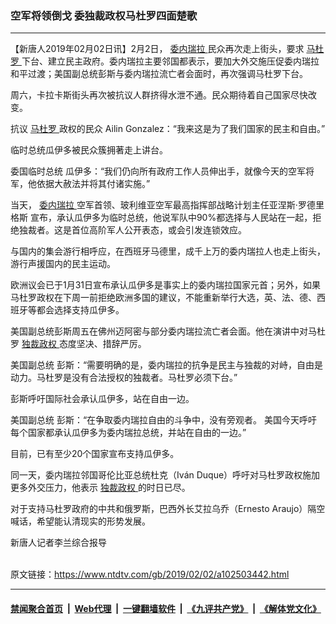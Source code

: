 ### 空军将领倒戈 委独裁政权马杜罗四面楚歌
------------------------

<div class="post_content">
 <p>
  【新唐人2019年02月02日讯】2月2日，
  <a href="https://www.ntdtv.com/gb/委内瑞拉.htm">
   委内瑞拉
  </a>
  民众再次走上街头，要求
  <a href="https://www.ntdtv.com/gb/马杜罗.htm">
   马杜罗
  </a>
  下台、建立民主政府。委内瑞拉主要邻国都表示，要加大外交施压促委内瑞拉和平过渡；美国副总统彭斯与委内瑞拉流亡者会面时，再次强调马杜罗下台。
 </p>
 <p>
  周六，卡拉卡斯街头再次被抗议人群挤得水泄不通。民众期待着自己国家尽快改变。
 </p>
 <p>
  抗议
  <a href="https://www.ntdtv.com/gb/马杜罗.htm">
   马杜罗
  </a>
  政权的民众 Ailin Gonzalez：“我来这是为了我们国家的民主和自由。”
 </p>
 <p>
  临时总统瓜伊多被民众簇拥著走上讲台。
 </p>
 <p>
  委国临时总统 瓜伊多：“我们仍向所有政府工作人员伸出手，就像今天的空军将军，他依据大赦法并将其付诸实施。”
 </p>
 <p>
  当天，
  <a href="https://www.ntdtv.com/gb/委内瑞拉.htm">
   委内瑞拉
  </a>
  空军首领、玻利维亚空军最高指挥部战略计划主任亚涅斯·罗德里格斯 宣布，承认瓜伊多为临时总统，他说军队中90%都选择与人民站在一起，拒绝独裁者。这是首位高阶军人公开表态，或会引发连锁效应。
 </p>
 <p>
  与国内的集会游行相呼应，在西班牙马德里，成千上万的委内瑞拉人也走上街头，游行声援国内的民主运动。
 </p>
 <p>
  欧洲议会已于1月31日宣布承认瓜伊多是事实上的委内瑞拉国家元首；另外，如果马杜罗政权在下周一前拒绝欧洲多国的建议，不能重新举行大选，英、法、德、西班牙等都会选择支持瓜伊多。
 </p>
 <p>
  美国副总统彭斯周五在佛州迈阿密与部分委内瑞拉流亡者会面。他在演讲中对马杜罗
  <a href="https://www.ntdtv.com/gb/独裁政权.htm">
   独裁政权
  </a>
  态度坚决、措辞严厉。
 </p>
 <p>
  美国副总统 彭斯：“需要明确的是，委内瑞拉的抗争是民主与独裁的对峙，自由是动力。马杜罗是没有合法授权的独裁者。马杜罗必须下台。”
 </p>
 <p>
  彭斯呼吁国际社会承认瓜伊多，站在自由一边。
 </p>
 <p>
  美国副总统 彭斯：“在争取委内瑞拉自由的斗争中，没有旁观者。 美国今天呼吁每个国家都承认瓜伊多为委内瑞拉总统，并站在自由的一边。”
 </p>
 <p>
  目前，已有至少20个国家宣布支持瓜伊多。
 </p>
 <p>
  同一天，委内瑞拉邻国哥伦比亚总统杜克（Iván Duque）呼吁对马杜罗政权施加更多外交压力，他表示
  <a href="https://www.ntdtv.com/gb/独裁政权.htm">
   独裁政权
  </a>
  的时日已尽。
 </p>
 <p>
  对于支持马杜罗政府的中共和俄罗斯，巴西外长艾拉乌乔（Ernesto Araujo）隔空喊话，希望能认清现实的形势发展。
 </p>
 <p>
  新唐人记者李兰综合报导
 </p>
 <div class="single_ad">
 </div>
</div>

<br/>原文链接：https://www.ntdtv.com/gb/2019/02/02/a102503442.html


------------------------
#### [禁闻聚合首页](https://github.com/gfw-breaker/banned-news/blob/master/README.md) &nbsp;|&nbsp; [Web代理](https://github.com/gfw-breaker/open-proxy/blob/master/README.md) &nbsp;|&nbsp; [一键翻墙软件](https://github.com/gfw-breaker/nogfw/blob/master/README.md) &nbsp;|&nbsp; [《九评共产党》](https://github.com/gfw-breaker/9ping.md/blob/master/README.md#九评之一评共产党是什么) &nbsp;|&nbsp; [《解体党文化》](https://github.com/gfw-breaker/jtdwh.md/blob/master/README.md#绪论)